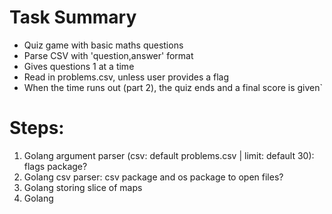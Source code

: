# Task Summary

- Quiz game with basic maths questions
- Parse CSV with 'question,answer' format
- Gives questions 1 at a time
- Read in problems.csv, unless user provides a flag
- When the time runs out (part 2), the quiz ends and a final score is given`

# Steps:
1. Golang argument parser (csv: default problems.csv | limit: default 30): flags package?
2. Golang csv parser: csv package and os package to open files?
3. Golang storing slice of maps
4. Golang